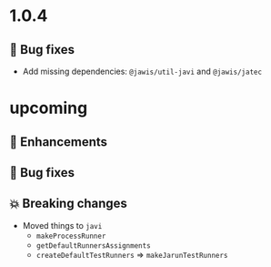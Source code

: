 # 1.0.4

## :bug: Bug fixes

- Add missing dependencies: `@jawis/util-javi` and `@jawis/jatec`

# upcoming

## :tada: Enhancements

## :bug: Bug fixes

## :boom: Breaking changes

- Moved things to `javi`
  - `makeProcessRunner`
  - `getDefaultRunnersAssignments`
  - `createDefaultTestRunners` => `makeJarunTestRunners`

